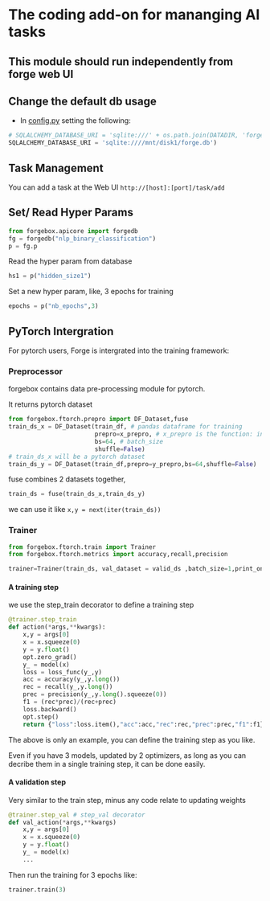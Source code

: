 # The coding add-on for mananging AI tasks

## This module should run independently from forge web UI


## Change the default db usage
* In [config.py](config.py) setting the following:
```python
# SQLALCHEMY_DATABASE_URI = 'sqlite:///' + os.path.join(DATADIR, 'forge.db')
SQLALCHEMY_DATABASE_URI = 'sqlite:////mnt/disk1/forge.db')
```

## Task Management

You can add a task at the Web UI ```http://[host]:[port]/task/add```

## Set/ Read Hyper Params

```python
from forgebox.apicore import forgedb
fg = forgedb("nlp_binary_classification")
p = fg.p
```

Read the hyper param from database
```python
hs1 = p("hidden_size1")
```

Set a new hyper param, like, 3 epochs for training
```python
epochs = p("nb_epochs",3)
```
## PyTorch Intergration
For pytorch users, Forge is intergrated into the training framework:


### Preprocessor
forgebox contains data pre-processing module for pytorch.

It returns pytorch dataset
```python
from forgebox.ftorch.prepro import DF_Dataset,fuse
train_ds_x = DF_Dataset(train_df, # pandas dataframe for training
                        prepro=x_prepro, # x_prepro is the function: input a chunk of dataframe, return same len of data in numpy array
                        bs=64, # batch_size
                        shuffle=False)
# train_ds_x will be a pytorch dataset
train_ds_y = DF_Dataset(train_df,prepro=y_prepro,bs=64,shuffle=False)
```
fuse combines 2 datasets together,
```python
train_ds = fuse(train_ds_x,train_ds_y)
```
we can use it like ```x,y = next(iter(train_ds))```

### Trainer
```python
from forgebox.ftorch.train import Trainer
from forgebox.ftorch.metrics import accuracy,recall,precision

trainer=Trainer(train_ds, val_dataset = valid_ds ,batch_size=1,print_on=2)
```

#### A training step
we use the step_train decorator to define a training step
```python
@trainer.step_train
def action(*args,**kwargs):
    x,y = args[0]
    x = x.squeeze(0)
    y = y.float()
    opt.zero_grad()
    y_ = model(x)
    loss = loss_func(y_,y)
    acc = accuracy(y_,y.long())
    rec = recall(y_,y.long())
    prec = precision(y_,y.long().squeeze(0))
    f1 = (rec*prec)/(rec+prec)
    loss.backward()
    opt.step()
    return {"loss":loss.item(),"acc":acc,"rec":rec,"prec":prec,"f1":f1}
```
The above is only an example, you can define the training step as you like.

Even if you have 3 models, updated by 2 optimizers, as long as you can decribe them in a single training step, it can be done easily.

#### A validation step
Very similar to the train step, minus any code relate to updating weights

```python
@trainer.step_val # step_val decorator
def val_action(*args,**kwargs)
    x,y = args[0]
    x = x.squeeze(0)
    y = y.float()
    y_ = model(x)
    ...
```

Then run the training for 3 epochs like:

```python
trainer.train(3)
```

